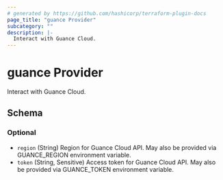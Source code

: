 ```yaml
---
# generated by https://github.com/hashicorp/terraform-plugin-docs
page_title: "guance Provider"
subcategory: ""
description: |-
  Interact with Guance Cloud.
---
```


# guance Provider

Interact with Guance Cloud.



<!-- schema generated by tfplugindocs -->
## Schema

### Optional

- `region` (String) Region for Guance Cloud API. May also be provided via GUANCE_REGION environment variable.
- `token` (String, Sensitive) Access token for Guance Cloud API. May also be provided via GUANCE_TOKEN environment variable.
